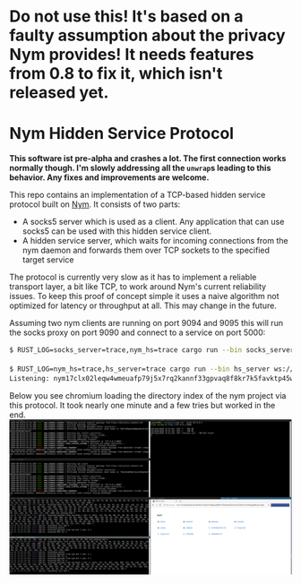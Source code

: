 # Do not use this! It's based on a faulty assumption about the privacy Nym provides! It needs features from 0.8 to fix it, which isn't released yet.

# Nym Hidden Service Protocol

**This software ist pre-alpha and crashes a lot. The first connection works normally though. I'm slowly addressing all
the `unwrap`s leading to this behavior. Any fixes and improvements are welcome.**

This repo contains an implementation of a TCP-based hidden service protocol built on [Nym](https://github.com/nymtech).
It consists of two parts:

* A socks5 server which is used as a client. Any application that can use socks5 can be used with this hidden service
client.
* A hidden service server, which waits for incoming connections from the nym daemon and forwards them over TCP sockets
to the specified target service

The protocol is currently very slow as it has to implement a reliable transport layer, a bit like TCP, to work around
Nym's current reliability issues. To keep this proof of concept simple it uses a naive algorithm not optimized for
latency or throughput at all. This may change in the future.

Assuming two nym clients are running on port 9094 and 9095 this will run the socks proxy on port 9090 and connect to a 
service on port 5000:
```bash
$ RUST_LOG=socks_server=trace,nym_hs=trace cargo run --bin socks_server -- ws://127.0.0.1:9094

$ RUST_LOG=nym_hs=trace,hs_server=trace cargo run --bin hs_server ws://127.0.0.1:9095 127.0.0.1:5000
Listening: nym17clx02leqw4wmeuafp79j5x7rq2kannf33gpvaq8f8kr7k5favktp45wknwh2xh28mn67mwfzfsqglk86ztzymhptpmf9f95ktlu2vgn2nq9z.nym
```

Below you see chromium loading the directory index of the nym project via this protocol. It took nearly one minute and
a few tries but worked in the end.
![Test setup with chromium running a socks server, hs client and two nym clients](screenhot.png)